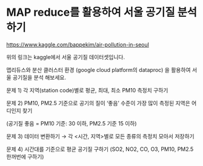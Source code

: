# MAP reduce를 활용하여 서울 공기질 분석하기
https://www.kaggle.com/bappekim/air-pollution-in-seoul

위의 링크는 kaggle에서 서울 공기질 데이터셋입니다.

맵리듀스와 분산 클러스터 환경 (google cloud platform의 dataproc) 을 활용하여 서울 공기질을 분석 해보세요.

문제 1) 각 지역(station code)별로 평균, 최대, 최소 PM10 측정치 구하기

문제 2) PM10, PM2.5 기준으로 공기의 질이 ‘좋음’ 수준이 가장 많이 측정된 지역은 어디인지 찾기

(공기질 좋음 = PM10 기준: 30 이하, PM2.5 기준 15 이하)

문제 3) 데이터 변환하기 → 각 <시간, 지역>별로 모든 종류의 측정치 모아서 저장하기

문제 4) 시간대를 기준으로 평균 공기질 구하기 (SO2, NO2, CO, O3, PM10, PM2.5 한꺼번에 구하기)
